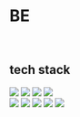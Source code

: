 # BE
<br>
<h2><b>tech stack</b></h3>
<p>
<img src="https://img.shields.io/badge/Spring Boot-6DB33F?style=for-the-badge&logo=Spring Boot&logoColor=white">
<img src="https://img.shields.io/badge/Spring Security-6DB33F?style=for-the-badge&logo=Spring Security&logoColor=white">
<img src="https://img.shields.io/badge/Web Socket-010101?style=for-the-badge&logo=Web Socket&logoColor=white">
<img src="https://img.shields.io/badge/Rabbit MQ-FF6600?style=for-the-badge&logo=rabbitmq&logoColor=white">
<br>
<img src="https://img.shields.io/badge/NginX-009639?style=for-the-badge&logo=NGINX&logoColor=white">
<img src="https://img.shields.io/badge/Docker-2496ED?style=for-the-badge&logo=Docker&logoColor=white">
<img src="https://img.shields.io/badge/MySQL-4479A1?style=for-the-badge&logo=MySQL&logoColor=white">
<img src="https://img.shields.io/badge/Amazon AWS-FF9900?style=for-the-badge&logo=Amazon AWS&logoColor=white">
<img src="https://img.shields.io/badge/Github Actions-2088FF?style=for-the-badge&logo=Github Actions&logoColor=white">
<br>
